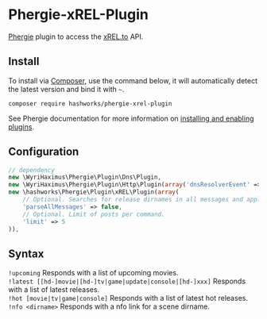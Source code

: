 # Phergie-xREL-Plugin

[Phergie](http://github.com/phergie/phergie-irc-bot-react/) plugin to access the [xREL.to](http://xrel.to) API.

## Install

To install via [Composer](http://getcomposer.org/), use the command below, it will automatically detect the latest version and bind it with `~`.

```
composer require hashworks/phergie-xrel-plugin
```

See Phergie documentation for more information on
[installing and enabling plugins](https://github.com/phergie/phergie-irc-bot-react/wiki/Usage#plugins).

## Configuration

```php
// dependency
new \WyriHaximus\Phergie\Plugin\Dns\Plugin,
new \WyriHaximus\Phergie\Plugin\Http\Plugin(array('dnsResolverEvent' => 'dns.resolver')),
new \hashworks\Phergie\Plugin\xREL\Plugin(array(
    // Optional. Searches for release dirnames in all messages and applies the nfo command on them.
    'parseAllMessages' => false,
    // Optional. Limit of posts per command.
    'limit' => 5
)),
```

## Syntax
`!upcoming` Responds with a list of upcoming movies.<br/>
`!latest [[hd-]movie|[hd-]tv|game|update|console|[hd-]xxx]` Responds with a list of latest releases.<br/>
`!hot [movie|tv|game|console]` Responds with a list of latest hot releases.<br/>
`!nfo <dirname>` Responds with a nfo link for a scene dirname.